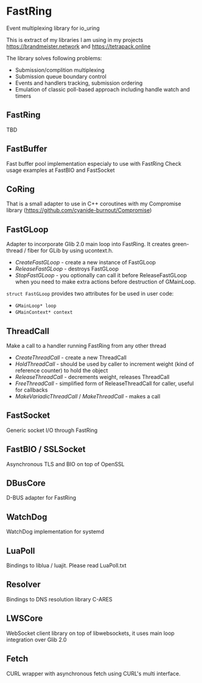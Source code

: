 # FastRing

Event multiplexing library for io_uring

This is extract of my libraries I am using in my projects https://brandmeister.network and https://tetrapack.online

The library solves following problems:
- Submission/complition multiplexing
- Submission queue boundary control
- Events and handlers tracking, submission ordering
- Emulation of classic poll-based approach including handle watch and timers

## FastRing

TBD

## FastBuffer

Fast buffer pool implementation especialy to use with FastRing
Check usage examples at FastBIO and FastSocket

## CoRing

That is a small adapter to use in C++ coroutines with my Compromise library (https://github.com/cyanide-burnout/Compromise)

## FastGLoop

Adapter to incorporate Glib 2.0 main loop into FastRing. It creates green-thread / fiber for GLib by using ucontext.h.

- *CreateFastGLoop* - create a new instance of FastGLoop
- *ReleaseFastGLoop* - destroys FastGLoop
- *StopFastGLoop* - you optionally can call it before ReleaseFastGLoop when you need to make extra actions before destruction of GMainLoop.

`struct FastGLoop` provides two attributes for be used in user code:
- `GMainLoop* loop`
- `GMainContext* context`

## ThreadCall

Make a call to a handler running FastRing from any other thread

- *CreateThreadCall* - create a new ThreadCall
- *HoldThreadCall* - should be used by caller to increment weight (kind of reference counter) to hold the object
- *ReleaseThreadCall* - decrements weight, releases ThreadCall
- *FreeThreadCall* - simplified form of ReleaseThreadCall for caller, useful for callbacks
- *MakeVariadicThreadCall* / *MakeThreadCall* - makes a call

## FastSocket

Generic socket I/O through FastRing

## FastBIO / SSLSocket

Asynchronous TLS and BIO on top of OpenSSL

## DBusCore

D-BUS adapter for FastRing

## WatchDog

WatchDog implementation for systemd

## LuaPoll

Bindings to liblua / luajit. Please read LuaPoll.txt

## Resolver

Bindings to DNS resolution library C-ARES

## LWSCore

WebSocket client library on top of libwebsockets, it uses main loop integration over Glib 2.0

## Fetch

CURL wrapper with asynchronous fetch using CURL's multi interface.

